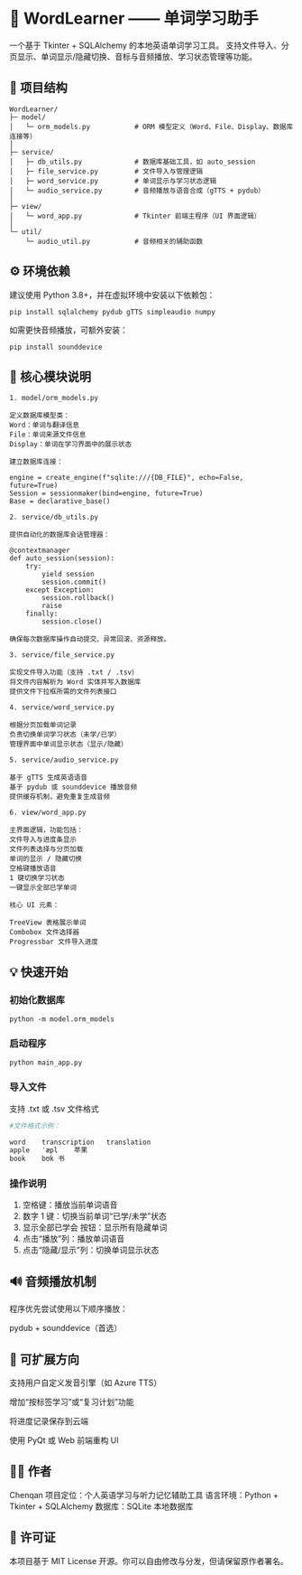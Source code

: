 # 🧠 WordLearner —— 单词学习助手

一个基于 Tkinter + SQLAlchemy 的本地英语单词学习工具。
支持文件导入、分页显示、单词显示/隐藏切换、音标与音频播放、学习状态管理等功能。

## 📁 项目结构
```shell
WordLearner/
├─ model/
│   └─ orm_models.py           # ORM 模型定义（Word、File、Display、数据库连接等）
│
├─ service/
│   ├─ db_utils.py             # 数据库基础工具，如 auto_session
│   ├─ file_service.py         # 文件导入与管理逻辑
│   ├─ word_service.py         # 单词显示与学习状态逻辑
│   └─ audio_service.py        # 音频播放与语音合成（gTTS + pydub）
│
├─ view/
│   └─ word_app.py             # Tkinter 前端主程序（UI 界面逻辑）
│
└─ util/
    └─ audio_util.py           # 音频相关的辅助函数
```

## ⚙️ 环境依赖

建议使用 Python 3.8+，并在虚拟环境中安装以下依赖包：

```shell
pip install sqlalchemy pydub gTTS simpleaudio numpy
```

如需更快音频播放，可额外安装：
```shell
pip install sounddevice
```

## 🧩 核心模块说明


```
1. model/orm_models.py

定义数据库模型类：
Word：单词与翻译信息
File：单词来源文件信息
Display：单词在学习界面中的展示状态

建立数据库连接：

engine = create_engine(f"sqlite:///{DB_FILE}", echo=False, future=True)
Session = sessionmaker(bind=engine, future=True)
Base = declarative_base()

2. service/db_utils.py

提供自动化的数据库会话管理器：

@contextmanager
def auto_session(session):
    try:
        yield session
        session.commit()
    except Exception:
        session.rollback()
        raise
    finally:
        session.close()

确保每次数据库操作自动提交、异常回滚、资源释放。

3. service/file_service.py

实现文件导入功能（支持 .txt / .tsv）
将文件内容解析为 Word 实体并写入数据库
提供文件下拉框所需的文件列表接口

4. service/word_service.py

根据分页加载单词记录
负责切换单词学习状态（未学/已学）
管理界面中单词显示状态（显示/隐藏）

5. service/audio_service.py

基于 gTTS 生成英语语音
基于 pydub 或 sounddevice 播放音频
提供缓存机制，避免重复生成音频

6. view/word_app.py

主界面逻辑，功能包括：
文件导入与进度条显示
文件列表选择与分页加载
单词的显示 / 隐藏切换
空格键播放语音
1 键切换学习状态
一键显示全部已学单词

核心 UI 元素：

TreeView 表格展示单词
Combobox 文件选择器
Progressbar 文件导入进度

```

## 💡 快速开始


### 初始化数据库
```shell
python -m model.orm_models
```

### 启动程序
```shell
python main_app.py
```

### 导入文件

支持 .txt 或 .tsv 文件格式

```python
#文件格式示例：

word	transcription	translation
apple	ˈæpl	苹果
book	bʊk	书
```

### 操作说明

1. 空格键：播放当前单词语音
2. 数字 1 键：切换当前单词“已学/未学”状态
3. 显示全部已学会 按钮：显示所有隐藏单词
4. 点击“播放”列：播放单词语音
5. 点击“隐藏/显示”列：切换单词显示状态

## 🔊 音频播放机制

程序优先尝试使用以下顺序播放：

pydub + sounddevice（首选）

## 🧰 可扩展方向

支持用户自定义发音引擎（如 Azure TTS）

增加“按标签学习”或“复习计划”功能

将进度记录保存到云端

使用 PyQt 或 Web 前端重构 UI

## 🧑‍💻 作者

Chenqan
项目定位：个人英语学习与听力记忆辅助工具
语言环境：Python + Tkinter + SQLAlchemy
数据库：SQLite 本地数据库

## 📜 许可证

本项目基于 MIT License 开源。你可以自由修改与分发，但请保留原作者署名。